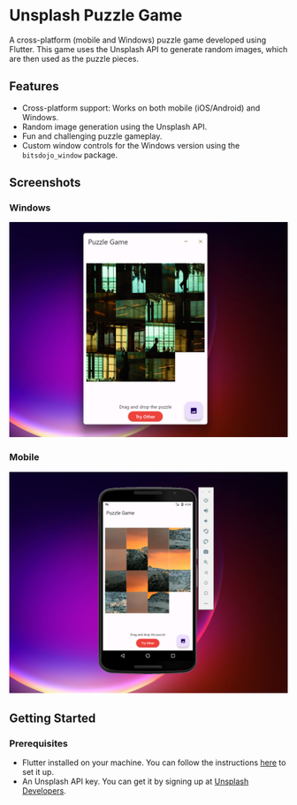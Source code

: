 # Unsplash Puzzle Game

A cross-platform (mobile and Windows) puzzle game developed using Flutter. This game uses the Unsplash API to generate random images, which are then used as the puzzle pieces.

## Features

- Cross-platform support: Works on both mobile (iOS/Android) and Windows.
- Random image generation using the Unsplash API.
- Fun and challenging puzzle gameplay.
- Custom window controls for the Windows version using the `bitsdojo_window` package.

## Screenshots

### Windows
![Screenshot1](screenshots/windows.png)
### Mobile
![Screenshot2](screenshots/mobile.png)

## Getting Started

### Prerequisites

- Flutter installed on your machine. You can follow the instructions [here](https://flutter.dev/docs/get-started/install) to set it up.
- An Unsplash API key. You can get it by signing up at [Unsplash Developers](https://unsplash.com/developers).
